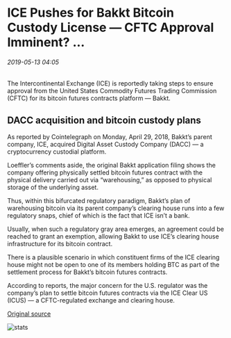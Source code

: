 # ICE Pushes for Bakkt Bitcoin Custody License — CFTC Approval Imminent? ...

###### 2019-05-13 04:05

The Intercontinental Exchange (ICE) is reportedly taking steps to ensure approval from the United States Commodity Futures Trading Commission (CFTC) for its bitcoin futures contracts platform — Bakkt.

## DACC acquisition and bitcoin custody plans

As reported by Cointelegraph on Monday, April 29, 2018, Bakkt’s parent company, ICE, acquired Digital Asset Custody Company (DACC) — a cryptocurrency custodial platform.

Loeffler’s comments aside, the original Bakkt application filing shows the company offering physically settled bitcoin futures contract with the physical delivery carried out via “warehousing,” as opposed to physical storage of the underlying asset.

Thus, within this bifurcated regulatory paradigm, Bakkt’s plan of warehousing bitcoin via its parent company’s clearing house runs into a few regulatory snaps, chief of which is the fact that ICE isn’t a bank.

Usually, when such a regulatory gray area emerges, an agreement could be reached to grant an exemption, allowing Bakkt to use ICE’s clearing house infrastructure for its bitcoin contract.

There is a plausible scenario in which constituent firms of the ICE clearing house might not be open to one of its members holding BTC as part of the settlement process for Bakkt’s bitcoin futures contracts.

According to reports, the major concern for the U.S. regulator was the company’s plan to settle bitcoin futures contracts via the ICE Clear US (ICUS) — a CFTC-regulated exchange and clearing house.

[Original source](https://cointelegraph.com/news/ice-pushes-for-bakkt-bitcoin-custody-license-cftc-approval-imminent)

![stats](https://c.statcounter.com/11760860/0/a89fa40b/1/ "stats")